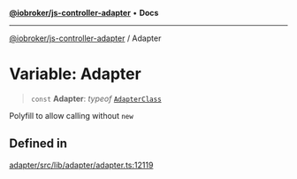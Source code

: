 [**@iobroker/js-controller-adapter**](../README.md) • **Docs**

***

[@iobroker/js-controller-adapter](../globals.md) / Adapter

# Variable: Adapter

> `const` **Adapter**: *typeof* [`AdapterClass`](../classes/AdapterClass.md)

Polyfill to allow calling without `new`

## Defined in

[adapter/src/lib/adapter/adapter.ts:12119](https://github.com/ioBroker/ioBroker.js-controller/blob/f1ba02661ee76a492ac7f898d8736bf0a1d44d8b/packages/adapter/src/lib/adapter/adapter.ts#L12119)
